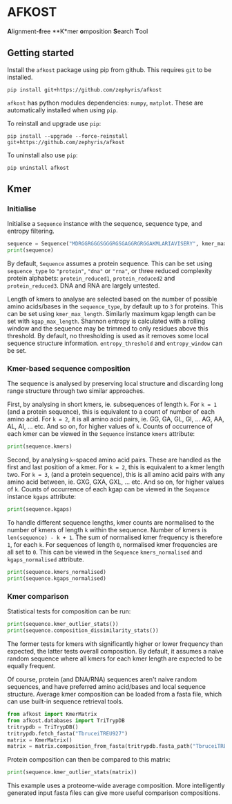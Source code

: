 # AFKOST
**A**lignment-**f**ree **K*mer **o**mposition **S**earch **T**ool

## Getting started
Install the `afkost` package using pip from github. This requires `git` to be installed.
```shell
pip install git+https://github.com/zephyris/afkost
```

`afkost` has python modules dependencies: `numpy`, `matplot`. These are automatically installed when using `pip`.

To reinstall and upgrade use `pip`:
```shell
pip install --upgrade --force-reinstall git+https://github.com/zephyris/afkost
```

To uninstall also use `pip`:

```shell
pip uninstall afkost
```

## Kmer
### Initialise
Initialise a `Sequence` instance with the sequence, sequence type, and entropy filtering.
```python
sequence = Sequence("MDRGGRGGGSGGGRGSGAGGRGRGGAKMLARIAVISERY", kmer_max_length=2)
print(sequence)
```
By default, `Sequence` assumes a protein sequence. This can be set using `sequence_type` to `"protein"`, `"dna"` or `"rna"`, or three reduced complexity protein alphabets: `protein_reduced1`, `protein_reduced2` and `protein_reduced3`. DNA and RNA are largely untested.

Length of kmers to analyse are selected based on the number of possible amino acids/bases in the `sequence_type`, by default up to `3` for proteins. This can be set using `kmer_max_length`. Similarly maximum kgap length can be set with `kgap_max_length`.
Shannon entropy is calculated with a rolling window and the sequence may be trimmed to only residues above this threshold. By default, no thresholding is used as it removes some local sequence structure information. `entropy_threshold` and `entropy_window` can be set.

### Kmer-based sequence composition
The sequence is analysed by preserving local structure and discarding long range structure through two similar approaches.

First, by analysing in short kmers, ie. subsequences of length `k`.
For `k = 1` (and a protein sequence), this is equivalent to a count of number of each amino acid.
For `k = 2`, it is all amino acid pairs, ie. GG, GA, GL, GI, ... AG, AA, AL, AI, ... etc.
And so on, for higher values of `k`.
Counts of occurrence of each kmer can be viewed in the `Sequence` instance `kmers` attribute:
```python
print(sequence.kmers)
```

Second, by analysing `k`-spaced amino acid pairs. These are handled as the first and last position of a kmer.
For `k = 2`, this is equivalent to a kmer length two.
For `k = 3`, (and a protein sequence), this is all amino acid pairs with any amino acid between, ie. GXG, GXA, GXL, ... etc.
And so on, for higher values of `k`.
Counts of occurrence of each kgap can be viewed in the `Sequence` instance `kgaps` attribute:
```python
print(sequence.kgaps)
```

To handle different sequence lengths, kmer counts are normalised to the number of kmers of length `k` within the sequence. Number of kmers is `len(sequence) - k + 1`. The sum of normalised kmer frequency is therefore `1`, for each `k`. For sequences of length `0`, normalised kmer frequencies are all set to `0`.
This can be viewed in the `Sequence` `kmers_normalised` and `kgaps_normalised` attribute.
```python
print(sequence.kmers_normalised)
print(sequence.kgaps_normalised)
```

### Kmer comparison
Statistical tests for composition can be run:
```python
print(sequence.kmer_outlier_stats())
print(sequence.composition_dissimilarity_stats())
```
The former tests for kmers with significantly higher or lower frequency than expected, the latter tests overall composition.
By default, it assumes a naive random sequence where all kmers for each kmer length are expected to be equally frequent.

Of course, protein (and DNA/RNA) sequences aren't naive random sequences, and have preferred amino acid/bases and local sequence structure.
Average kmer composition can be loaded from a fasta file, which can use built-in sequence retrieval tools.
```python
from afkost import KmerMatrix
from afkost.databases import TriTrypDB
tritrypdb = TriTrypDB()
tritrypdb.fetch_fasta("TbruceiTREU927")
matrix = KmerMatrix()
matrix = matrix.composition_from_fasta(tritrypdb.fasta_path("TbruceiTREU927"))
```

Protein composition can then be compared to this matrix:
```python
print(sequence.kmer_outlier_stats(matrix))
```

This example uses a proteome-wide average composition. More intelligently generated input fasta files can give more useful comparison compositions.
